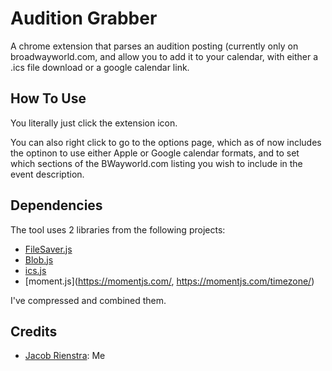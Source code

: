 # Audition Grabber

A chrome extension that parses an audition posting (currently only on broadwayworld.com, and allow you to add it to your calendar, with either a .ics file download or a google calendar link.

## How To Use

You literally just click the extension icon.

You can also right click to go to the options page, which as of now includes the optinon to use either Apple or Google calendar formats, and to set which sections of the BWayworld.com listing you wish to include in the event description.

## Dependencies

The tool uses 2 libraries from the following projects:

- [FileSaver.js](https://github.com/eligrey/FileSaver.js)
- [Blob.js](https://github.com/eligrey/Blob.js)
- [ics.js](https://github.com/acciojacob/ics.js)
- [moment.js](https://momentjs.com/, https://momentjs.com/timezone/)

I've compressed and combined them.

## Credits

- [Jacob Rienstra](https://github.com/acciojacob): Me
